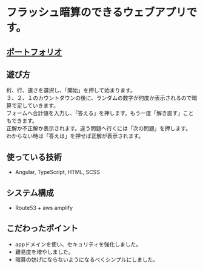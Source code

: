 # フラッシュ暗算のできるウェブアプリです。

## [ポートフォリオ](https://flashcount.app)

## 遊び方
桁、行、速さを選択し、「開始」を押して始まります。<br>
３、２、１のカウントダウンの後に、ランダムの数字が何度か表示されるので暗算で足していきます。<br>
フォームへ合計値を入力し、「答える」を押します。もう一度「解き直す」こともできます。<br>
正解か不正解か表示されます。違う問題へ行くには「次の問題」を押します。<br>
わからない時は「答えは」を押せば正解が表示されます。<br>

## 使っている技術
- Angular, TypeScript, HTML, SCSS

## システム構成
- Route53 + aws amplify

## こだわったポイント
- appドメインを使い、セキュリティを強化しました。
- 難易度を増やしました。
- 暗算の妨げにならないようになるべくシンプルにしました。
